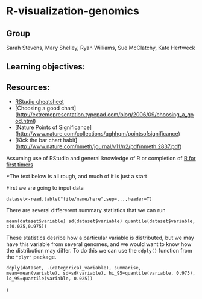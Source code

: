 R-visualization-genomics
=======================

Group
-----
Sarah Stevens, Mary Shelley, Ryan Williams, Sue McClatchy, Kate Hertweck

Learning objectives:
--------------------


Resources:
---------
* [RStudio cheatsheet](http://www.rstudio.com/resources/cheatsheets/)
* [Choosing a good chart] (http://extremepresentation.typepad.com/blog/2006/09/choosing_a_good.html)
* [Nature Points of Significance] (http://www.nature.com/collections/qghhqm/pointsofsignificance)
* [Kick the bar chart habit] (http://www.nature.com/nmeth/journal/v11/n2/pdf/nmeth.2837.pdf)

Assuming use of RStudio and general knowledge of R or completion of [R for first timers](https://github.com/datacarpentry/datacarpentry/tree/master/lessons/R/materials)


*The text below is all rough, and much of it is just a start

First we are going to input data

`dataset<-read.table("file/name/here",sep=...,header=T)`

There are several differerent summary statistics that we can run 

`mean(dataset$variable)
sd(dataset$variable)
quantile(dataset$variable, c(0.025,0.975))`

These statistics desribe how a particular variable is distributed, but we may have this variable from several genomes, and we would want to know how the distribution may differ.  To do this we can use the `ddply()` function from the `"plyr"` package.


`ddply(dataset, .(categorical_variable), summarise,
mean=mean(variable),
sd=sd(variable),
hi_95=quantile(variable, 0.975),
lo_95=quantile(variable, 0.025))
`

)

